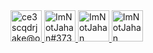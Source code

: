 <a href="mailto:ce3scqdrjake@opayq.com">
  <img src="https://upload.wikimedia.org/wikipedia/commons/thumb/8/8c/Gmail_Icon_%282013-2020%29.svg/1280px-Gmail_Icon_%282013-2020%29.svg.png" alt="ce3scqdrjake@opayq.com" target="_blank" height="50px">
</a>

<a href="https://discord.com/channels/@me/462012039976583168">
  <img src="https://theme.zdassets.com/theme_assets/678183/84b82d07b293907113d9d4dafd29bfa170bbf9b6.ico" alt="ImNotJahan#3737" target="_blank" height="50px">
</a>

<a href="https://steamcommunity.com/id/tisu5051/myworkshopfiles/">
  <img src="https://steamcommunity.com/favicon.ico" alt="ImNotJahan" target="_blank" height="50px">
</a>

<a href="https://www.curseforge.com/members/shower_minimum/projects">
  <img src="https://styles.redditmedia.com/t5_3errm/styles/communityIcon_626lcjroufc61.png?width=256&s=649b71858126bcbb3e49b57ce6ec640f5e7ecba4" alt="ImNotJahan" target="_blank" height="50px">
</a>
